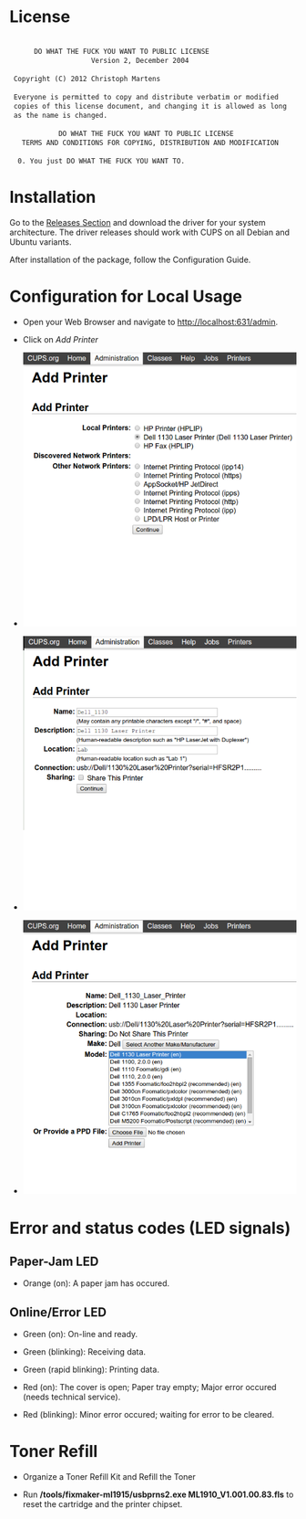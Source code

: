 
# License

```text

      DO WHAT THE FUCK YOU WANT TO PUBLIC LICENSE 
                    Version 2, December 2004 

 Copyright (C) 2012 Christoph Martens

 Everyone is permitted to copy and distribute verbatim or modified 
 copies of this license document, and changing it is allowed as long 
 as the name is changed. 

            DO WHAT THE FUCK YOU WANT TO PUBLIC LICENSE 
   TERMS AND CONDITIONS FOR COPYING, DISTRIBUTION AND MODIFICATION 

  0. You just DO WHAT THE FUCK YOU WANT TO.

```

# Installation


Go to the [Releases Section](./releases) and download the driver for your system architecture.
The driver releases should work with CUPS on all Debian and Ubuntu variants.

After installation of the package, follow the Configuration Guide.


# Configuration for Local Usage

* Open your Web Browser and navigate to [http://localhost:631/admin](http://localhost:631/admin).

* Click on *Add Printer*

* ![Select Printer](./docs/add-printer_01.png)

* ![Name Printer](./docs/add-printer_02.png)

* ![Select Model](./docs/add-printer_03.png)


# Error and status codes (LED signals)


## Paper-Jam LED

* Orange (on): A paper jam has occured.


## Online/Error LED

* Green (on): On-line and ready.

* Green (blinking): Receiving data.

* Green (rapid blinking): Printing data.

* Red (on): The cover is open; Paper tray empty; Major error occured (needs technical service).

* Red (blinking): Minor error occured; waiting for error to be cleared.


# Toner Refill

* Organize a Toner Refill Kit and Refill the Toner

* Run **/tools/fixmaker-ml1915/usbprns2.exe ML1910_V1.001.00.83.fls** to reset the cartridge and the printer chipset.

